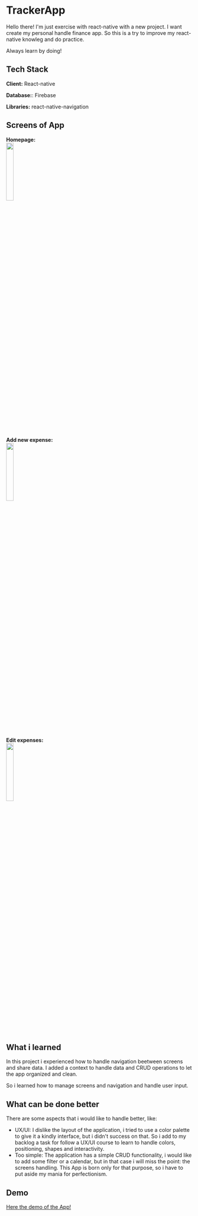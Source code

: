 # TrackerApp

Hello there!
I'm just exercise with react-native with a new project.
I want create my personal handle finance app.
So this is a try to improve my react-native knowleg and do practice.

Always learn by doing!

## Tech Stack

**Client:** React-native

**Database:**: Firebase

**Libraries:** react-native-navigation


## Screens of App

**Homepage:**
<br>
<img src="https://github.com/JonathanMauroFerrara/trackerApp/assets/69302171/2af74cbe-bfa8-45bb-bf73-6770850a7c6a" width="20%" height="20%" />

**Add new expense:**
<br>
<img src="https://github.com/JonathanMauroFerrara/trackerApp/assets/69302171/359903eb-6f81-45fd-893e-d6a683b465f6" width="20%" height="20%" />

**Edit expenses:**
<br>
<img src="https://github.com/JonathanMauroFerrara/trackerApp/assets/69302171/076a4358-8371-4971-bc64-3a86823b97ae" width="20%" height="20%" />


## What i learned 

In this project i experienced how to handle navigation beetween screens and share data.
I added a context to handle data and CRUD operations to let the app organized and clean.

So i learned how to manage screens and navigation and handle user input.


## What can be done better

There are some aspects that i would like to handle better, like:

- UX/UI: I dislike the layout of the application, i tried to use a color palette to give it a kindly interface, but i didn't success on that. So i add to my backlog a task for follow a UX/UI course to learn to handle colors, positioning, shapes and interactivity.
- Too simple: The application has a simple CRUD functionality, i would like to add some filter or a calendar, but in that case i will miss the point: the screens handling. This App is born only for that purpose, so i have to put aside my mania for perfectionism.

## Demo

[Here the demo of the App!](https://snack.expo.dev/@git/github.com/JonathanMauroFerrara/trackerApp?platform=ios)






